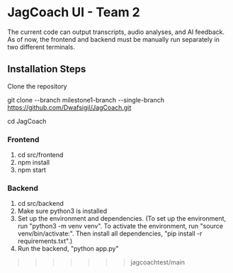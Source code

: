 #  JagCoach UI - Team 2

The current code can output transcripts, audio analyses, and AI feedback. As of now, the frontend and backend must be manually run separately in two different terminals.

## Installation Steps

Clone the repository 

git clone --branch milestone1-branch --single-branch https://github.com/Dwafsigil/JagCoach.git

cd JagCoach


### Frontend 

1. cd src/frontend
2. npm install
3. npm start

### Backend 

1. cd src/backend
2. Make sure python3 is installed 
3. Set up the environment and dependencies. (To set up the environment, run "python3 -m venv venv". To activate the environment, run "source venv/bin/activate:". Then install all dependencies, "pip install -r requirements.txt".)
4. Run the backend, "python app.py"
>>>>>>> jagcoachtest/main
